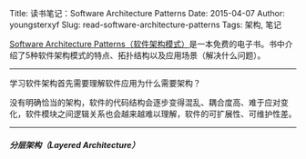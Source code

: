 Title: 读书笔记：Software Architecture Patterns
Date: 2015-04-07
Author: youngsterxyf
Slug: read-software-architecture-patterns
Tags: 架构, 笔记


[Software Architecture Patterns（软件架构模式）](http://www.oreilly.com/programming/free/files/software-architecture-patterns.pdf)是一本免费的电子书。书中介绍了5种软件架构模式的特点、拓扑结构以及应用场景（解决什么问题）。

------

学习软件架构首先需要理解软件应用为什么需要架构？

没有明确恰当的架构，软件的代码结构会逐步变得混乱、耦合度高、难于应对变化，软件模块之间逻辑关系也会越来越难以理解，软件的可扩展性、可维护性差。

------

##### 分层架构（Layered Architecture）
